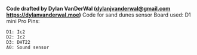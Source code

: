 **Code drafted by Dylan VanDerWal (dylanjvanderwal@gmail.com https://dylanvanderwal.moe)**
Code for sand dunes sensor
Board used: D1 mini Pro
Pins:
```
D1: Ic2
D2: Ic2
D3: DHT22
A0: Sound sensor
```
